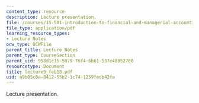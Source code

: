 ```yaml
---
content_type: resource
description: Lecture presentation.
file: /courses/15-501-introduction-to-financial-and-managerial-accounting-spring-2004/a9b05c8a841255b21c741259fedb42fa_lecture5_feb18.pdf
file_type: application/pdf
learning_resource_types:
- Lecture Notes
ocw_type: OCWFile
parent_title: Lecture Notes
parent_type: CourseSection
parent_uid: 958d1c15-5079-76f4-6b61-537e48852700
resourcetype: Document
title: lecture5_feb18.pdf
uid: a9b05c8a-8412-55b2-1c74-1259fedb42fa
---
```

Lecture presentation.

